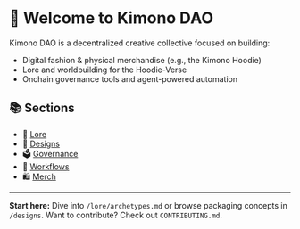 # 🧧 Welcome to Kimono DAO

Kimono DAO is a decentralized creative collective focused on building:
- Digital fashion & physical merchandise (e.g., the Kimono Hoodie)
- Lore and worldbuilding for the Hoodie-Verse
- Onchain governance tools and agent-powered automation

## 📚 Sections

- 🧵 [Lore](../lore/)
- 🎨 [Designs](../designs/)
- 🗳️ [Governance](../governance/)
- 🤖 [Workflows](../workflows/)
- 🛍️ [Merch](./merch.md)

---

**Start here:** Dive into `/lore/archetypes.md` or browse packaging concepts in `/designs`. Want to contribute? Check out `CONTRIBUTING.md`.
